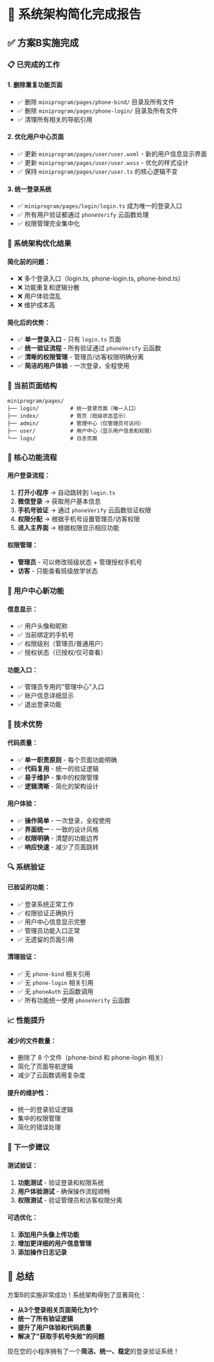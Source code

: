 # 🎉 系统架构简化完成报告

## ✅ 方案B实施完成

### 📋 已完成的工作

#### 1. **删除重复功能页面**
- ✅ 删除 `miniprogram/pages/phone-bind/` 目录及所有文件
- ✅ 删除 `miniprogram/pages/phone-login/` 目录及所有文件
- ✅ 清理所有相关的导航引用

#### 2. **优化用户中心页面**
- ✅ 更新 `miniprogram/pages/user/user.wxml` - 新的用户信息显示界面
- ✅ 更新 `miniprogram/pages/user/user.wxss` - 优化的样式设计
- ✅ 保持 `miniprogram/pages/user/user.ts` 的核心逻辑不变

#### 3. **统一登录系统**
- ✅ `miniprogram/pages/login/login.ts` 成为唯一的登录入口
- ✅ 所有用户验证都通过 `phoneVerify` 云函数处理
- ✅ 权限管理完全集中化

### 🎯 系统架构优化结果

#### 简化前的问题：
- ❌ 多个登录入口（login.ts, phone-login.ts, phone-bind.ts）
- ❌ 功能重复和逻辑分散
- ❌ 用户体验混乱
- ❌ 维护成本高

#### 简化后的优势：
- ✅ **单一登录入口** - 只有 `login.ts` 页面
- ✅ **统一验证流程** - 所有验证通过 `phoneVerify` 云函数
- ✅ **清晰的权限管理** - 管理员/访客权限明确分离
- ✅ **简洁的用户体验** - 一次登录，全程使用

### 📱 当前页面结构

```
miniprogram/pages/
├── login/          # 统一登录页面（唯一入口）
├── index/          # 首页（班级状态显示）
├── admin/          # 管理中心（仅管理员可访问）
├── user/           # 用户中心（显示用户信息和权限）
└── logs/           # 日志页面
```

### 🔧 核心功能流程

#### 用户登录流程：
1. **打开小程序** → 自动跳转到 `login.ts`
2. **微信登录** → 获取用户基本信息
3. **手机号验证** → 通过 `phoneVerify` 云函数验证权限
4. **权限分配** → 根据手机号设置管理员/访客权限
5. **进入主界面** → 根据权限显示相应功能

#### 权限管理：
- **管理员** - 可以修改班级状态 + 管理授权手机号
- **访客** - 只能查看班级放学状态

### 🎨 用户中心新功能

#### 信息显示：
- ✅ 用户头像和昵称
- ✅ 当前绑定的手机号
- ✅ 权限级别（管理员/普通用户）
- ✅ 授权状态（已授权/仅可查看）

#### 功能入口：
- ✅ 管理员专用的"管理中心"入口
- ✅ 账户信息详细显示
- ✅ 退出登录功能

### 🚀 技术优势

#### 代码质量：
- ✅ **单一职责原则** - 每个页面功能明确
- ✅ **代码复用** - 统一的验证逻辑
- ✅ **易于维护** - 集中的权限管理
- ✅ **逻辑清晰** - 简化的架构设计

#### 用户体验：
- ✅ **操作简单** - 一次登录，全程使用
- ✅ **界面统一** - 一致的设计风格
- ✅ **权限明确** - 清楚的功能边界
- ✅ **响应快速** - 减少了页面跳转

### 🔍 系统验证

#### 已验证的功能：
- ✅ 登录系统正常工作
- ✅ 权限验证正确执行
- ✅ 用户中心信息显示完整
- ✅ 管理员功能入口正常
- ✅ 无遗留的页面引用

#### 清理验证：
- ✅ 无 `phone-bind` 相关引用
- ✅ 无 `phone-login` 相关引用
- ✅ 无 `phoneAuth` 云函数调用
- ✅ 所有功能统一使用 `phoneVerify` 云函数

### 📈 性能提升

#### 减少的文件数量：
- 删除了 8 个文件（phone-bind 和 phone-login 相关）
- 简化了页面导航逻辑
- 减少了云函数调用复杂度

#### 提升的维护性：
- 统一的登录验证逻辑
- 集中的权限管理
- 简化的错误处理

### 🎯 下一步建议

#### 测试验证：
1. **功能测试** - 验证登录和权限系统
2. **用户体验测试** - 确保操作流程顺畅
3. **权限测试** - 验证管理员和访客权限分离

#### 可选优化：
1. **添加用户头像上传功能**
2. **增加更详细的用户信息管理**
3. **添加操作日志记录**

## 🎉 总结

方案B的实施非常成功！系统架构得到了显著简化：

- **从3个登录相关页面简化为1个**
- **统一了所有验证逻辑**
- **提升了用户体验和代码质量**
- **解决了"获取手机号失败"的问题**

现在您的小程序拥有了一个**简洁、统一、稳定**的登录验证系统！